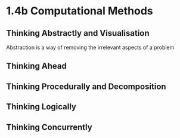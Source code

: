 # 1.4b Computational Methods

## Thinking Abstractly and Visualisation

Abstraction is a way of removing the irrelevant aspects of a problem&#x20;

## Thinking Ahead

## Thinking Procedurally and Decomposition

## Thinking Logically

## Thinking Concurrently
